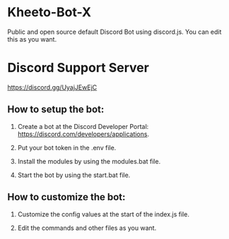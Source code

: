 # Kheeto-Bot-X
Public and open source default Discord Bot using discord.js. You can edit this as you want.

# Discord Support Server
https://discord.gg/UyajJEwEjC

## How to setup the bot:

1. Create a bot at the Discord Developer Portal: https://discord.com/developers/applications.

2. Put your bot token in the .env file.

3. Install the modules by using the modules.bat file.

4. Start the bot by using the start.bat file.

## How to customize the bot:

1. Customize the config values at the start of the index.js file.

2. Edit the commands and other files as you want.
